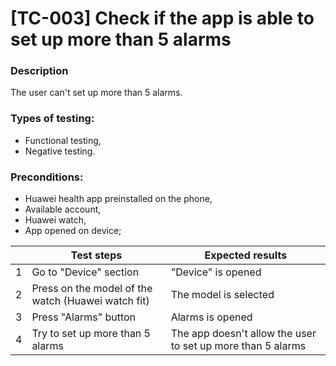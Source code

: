 # **[TC-003] Check if the app is able to set up more than 5 alarms**

### **Description**

The user can't set up more than 5 alarms. 

### **Types of testing:**

- Functional testing,
- Negative testing.

### **Preconditions:**

- Huawei health app preinstalled on the phone,
- Available account,
- Huawei watch,
- App opened on device;

|     | **Test steps**                                     | **Expected results**                                        |
| --- | -------------------------------------------------- | ----------------------------------------------------------- |
| 1   | Go to "Device" section                             | "Device" is opened                                          |
| 2   | Press on the model of the watch (Huawei watch fit) | The model is selected                                       |
| 3   | Press "Alarms" button                              | Alarms is opened                                            |
| 4   | Try to set up more than 5 alarms                   | The app doesn't allow the user to set up more than 5 alarms |



